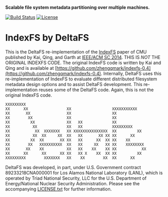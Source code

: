 **Scalable file system metadata partitioning over multiple machines.**

[![Build Status](https://travis-ci.org/pdlfs/indexfs.svg?branch=master)](https://travis-ci.org/pdlfs/indexfs)
[![License](https://img.shields.io/badge/license-New%20BSD-blue.svg)](LICENSE.txt)

IndexFS by DeltaFS
=======

This is the DeltaFS re-implementation of the [IndexFS](https://dl.acm.org/citation.cfm?id=2683620) paper of CMU published by Kai, Qing, and Garth at [IEEE/ACM SC 2014](http://sc14.supercomputing.org/). THIS IS *NOT* THE ORIGINAL INDEXFS CODE. The original IndexFS code is written by Kai and Qing and is available at [https://github.com/zhengqmark/indexfs-0.4](https://github.com/zhengqmark/indexfs-0.4). Internally, DeltaFS uses this re-implementation of IndexFS to evaluate different distributed filesystem metadata design options and to assist DeltaFS development. This re-implementation reuses some of the DeltaFS code. Again, this is not the original IndexFS code.

```
XXXXXXXXX
XX      XX                 XX                  XXXXXXXXXXX
XX       XX                XX                  XX
XX        XX               XX                  XX
XX         XX              XX   XX             XX
XX          XX             XX   XX             XXXXXXXXX
XX           XX  XXXXXXX   XX XXXXXXXXXXXXXXX  XX         XX
XX          XX  XX     XX  XX   XX       XX XX XX      XX
XX         XX  XX       XX XX   XX      XX  XX XX    XX
XX        XX   XXXXXXXXXX  XX   XX     XX   XX XX    XXXXXXXX
XX       XX    XX          XX   XX    XX    XX XX           XX
XX      XX      XX      XX XX   XX X    XX  XX XX         XX
XXXXXXXXX        XXXXXXX   XX    XX        XX  XX      XX
```

DeltaFS was developed, in part, under U.S. Government contract 89233218CNA000001 for Los Alamos National Laboratory (LANL), which is operated by Triad National Security, LLC for the U.S. Department of Energy/National Nuclear Security Administration. Please see the accompanying [LICENSE.txt](LICENSE.txt) for further information.
